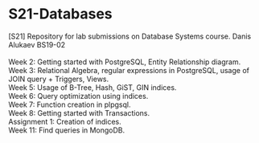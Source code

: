 # S21-Databases
[S21] Repository for lab submissions on Database Systems course. Danis Alukaev BS19-02 \
\
Week 2: Getting started with PostgreSQL, Entity Relationship diagram. \
Week 3: Relational Algebra, regular expressions in PostgreSQL, usage of JOIN query + Triggers, Views. \
Week 5: Usage of B-Tree, Hash, GiST, GIN indices. \
Week 6: Query optimization using indices. \
Week 7: Function creation in plpgsql. \
Week 8: Getting started with Transactions. \
Assignment 1: Creation of indices. \
Week 11: Find queries in MongoDB.
